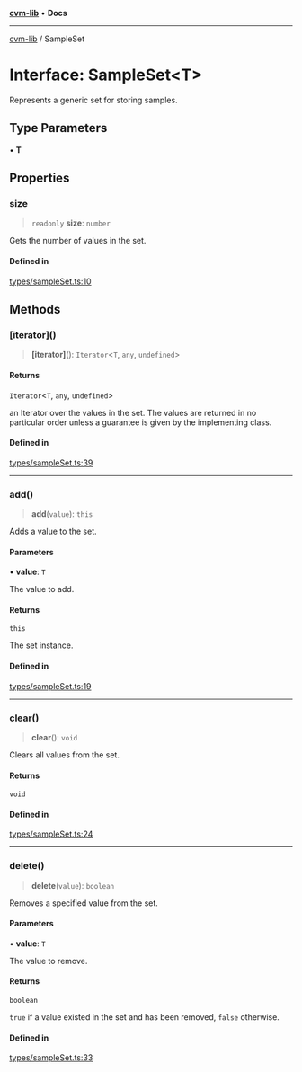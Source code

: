 [**cvm-lib**](../README.md) • **Docs**

***

[cvm-lib](../globals.md) / SampleSet

# Interface: SampleSet\<T\>

Represents a generic set for storing samples.

## Type Parameters

• **T**

## Properties

### size

> `readonly` **size**: `number`

Gets the number of values in the set.

#### Defined in

[types/sampleSet.ts:10](https://github.com/havelessbemore/cvm-lib/blob/fa7b5c0972ff5c64dd631d366ee95010a666bf22/src/types/sampleSet.ts#L10)

## Methods

### \[iterator\]()

> **\[iterator\]**(): `Iterator`\<`T`, `any`, `undefined`\>

#### Returns

`Iterator`\<`T`, `any`, `undefined`\>

an Iterator over the values in the set. The values are returned
in no particular order unless a guarantee is given by the implementing class.

#### Defined in

[types/sampleSet.ts:39](https://github.com/havelessbemore/cvm-lib/blob/fa7b5c0972ff5c64dd631d366ee95010a666bf22/src/types/sampleSet.ts#L39)

***

### add()

> **add**(`value`): `this`

Adds a value to the set.

#### Parameters

• **value**: `T`

The value to add.

#### Returns

`this`

The set instance.

#### Defined in

[types/sampleSet.ts:19](https://github.com/havelessbemore/cvm-lib/blob/fa7b5c0972ff5c64dd631d366ee95010a666bf22/src/types/sampleSet.ts#L19)

***

### clear()

> **clear**(): `void`

Clears all values from the set.

#### Returns

`void`

#### Defined in

[types/sampleSet.ts:24](https://github.com/havelessbemore/cvm-lib/blob/fa7b5c0972ff5c64dd631d366ee95010a666bf22/src/types/sampleSet.ts#L24)

***

### delete()

> **delete**(`value`): `boolean`

Removes a specified value from the set.

#### Parameters

• **value**: `T`

The value to remove.

#### Returns

`boolean`

`true` if a value existed in the set and has been removed, `false` otherwise.

#### Defined in

[types/sampleSet.ts:33](https://github.com/havelessbemore/cvm-lib/blob/fa7b5c0972ff5c64dd631d366ee95010a666bf22/src/types/sampleSet.ts#L33)
